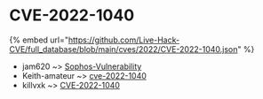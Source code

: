 # CVE-2022-1040
{% embed url="https://github.com/Live-Hack-CVE/full_database/blob/main/cves/2022/CVE-2022-1040.json" %}

* jam620 ~> [Sophos-Vulnerability](https://www.alice-snow.ru/2022/database/cve-2022-1040/sophos-vulnerability-jam620)
* Keith-amateur ~> [cve-2022-1040](https://www.alice-snow.ru/2022/database/cve-2022-1040/cve-2022-1040-keith-amateur)
* killvxk ~> [CVE-2022-1040](https://www.alice-snow.ru/2022/database/cve-2022-1040/cve-2022-1040-killvxk)